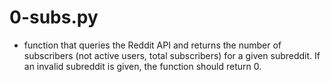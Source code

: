 # 0-subs.py

* function that queries the Reddit API and returns the number of subscribers (not active users, total subscribers) for a given subreddit. If an invalid subreddit is given, the function should return 0.



